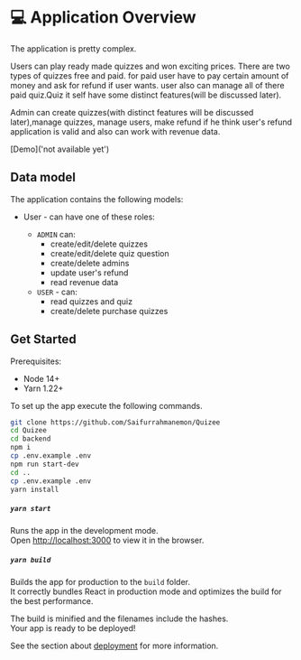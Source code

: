 # 💻 Application Overview

The application is pretty complex.

Users can play ready made quizzes and won exciting prices. There are two types of quizzes free and paid. for paid user have to pay certain amount of money and ask for refund if user wants. user also can manage all of there paid quiz.Quiz it self have some distinct features(will be discussed later).

Admin can create quizzes(with distinct features will be discussed later),manage quizzes, manage users, make refund if he think user's refund application is valid and also can work with revenue data.

[Demo]('not available yet')

## Data model

The application contains the following models:

- User - can have one of these roles:

  - `ADMIN` can:
    - create/edit/delete quizzes
    - create/edit/delete quiz question
    - create/delete admins
    - update user's refund
    - read revenue data
  - `USER` - can:
    - read quizzes and quiz
    - create/delete purchase quizzes

## Get Started

Prerequisites:

- Node 14+
- Yarn 1.22+


To set up the app execute the following commands.

```bash
git clone https://github.com/Saifurrahmanemon/Quizee
cd Quizee
cd backend
npm i
cp .env.example .env
npm run start-dev
cd ..
cp .env.example .env
yarn install
```

##### `yarn start`

Runs the app in the development mode.\
Open [http://localhost:3000](http://localhost:3000) to view it in the browser.

##### `yarn build`

Builds the app for production to the `build` folder.\
It correctly bundles React in production mode and optimizes the build for the best performance.

The build is minified and the filenames include the hashes.\
Your app is ready to be deployed!

See the section about [deployment](https://facebook.github.io/create-react-app/docs/deployment) for more information.
